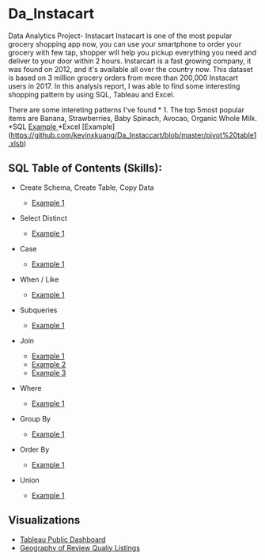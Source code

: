 # Da_Instacart
Data Analytics Project- Instacart
Instacart is one of the most popular grocery shopping app now, you can use your smartphone to order your grocery with few tap, shopper will help you pickup everything you need and deliver to your door within 2 hours. Instarcart is a fast growing company, it was found on 2012, and it's available all over the country now.  This dataset is based on 3 million grocery orders from more than 200,000 Instacart users in 2017. In this analysis report, I was able to find some interesting shopping pattern by using SQL, Tableau and Excel. 

There are some intereting patterns I've found
    * 1. The top 5most popular items are Banana, Strawberries, Baby Spinach, Avocao, Organic Whole Milk.
       *SQL [Example ](https://github.com/kevinxkuang/Da_Instaccart/blob/master/SQL/case)
       *Excel [Example] (https://github.com/kevinxkuang/Da_Instaccart/blob/master/pivot%20table1.xlsb)

## SQL Table of Contents (Skills):
* Create Schema, Create Table, Copy Data
  * [Example 1](https://github.com/kevinxkuang/Da_Instaccart/blob/master/load_data.txt)
* Select Distinct
  * [Example 1](https://github.com/kevinxkuang/Da_Instaccart/blob/master/SQL/Select)
* Case
  * [Example 1](https://github.com/kevinxkuang/Da_Instaccart/blob/master/SQL/case)
 
* When / Like
  * [Example 1](https://github.com/kevinxkuang/Da_Instaccart/blob/master/SQL/Select)

* Subqueries
  * [Example 1](https://github.com/kevinxkuang/Da_Instaccart/blob/master/SQL/subqueries)
* Join
  * [Example 1](https://github.com/kevinxkuang/Da_Instaccart/blob/master/SQL/leftjoin)
  * [Example 2](https://github.com/kevinxkuang/Da_Instaccart/blob/master/SQL/rightjoin)
  * [Example 3](https://github.com/kevinxkuang/Da_Instaccart/blob/master/SQL/Full%20Join)
 
* Where
  * [Example 1](https://github.com/kevinxkuang/Da_Instaccart/blob/master/SQL/Where)

* Group By
  * [Example 1](https://github.com/kevinxkuang/Da_Instaccart/blob/master/SQL/groupby)

* Order By
  * [Example 1](https://github.com/kevinxkuang/Da_Instaccart/blob/master/SQL/Where)
* Union
  * [Example 1](https://github.com/kevinxkuang/Da_Instaccart/blob/master/SQL/union)
  
## Visualizations
* [Tableau Public Dashboard](https://public.tableau.com/profile/lauren6174#!/vizhome/SeattleAirBnBReviewQualityViz/Dashboard1)
* [Geography of Review Qualiy Listings](https://public.tableau.com/profile/lauren6174#!/vizhome/SeattleAirBnBReviewQualityVizMap/GeographicDistributionofReviewQuality?publish=yes)

